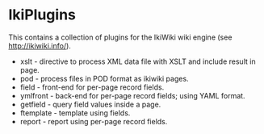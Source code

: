 # IkiPlugins

This contains a collection of plugins for the IkiWiki wiki engine
(see <http://ikiwiki.info/>).

* xslt - directive to process XML data file with XSLT and include result in page.
* pod - process files in POD format as ikiwiki pages.
* field - front-end for per-page record fields.
* ymlfront - back-end for per-page record fields; using YAML format.
* getfield - query field values inside a page.
* ftemplate - template using fields.
* report - report using per-page record fields.
